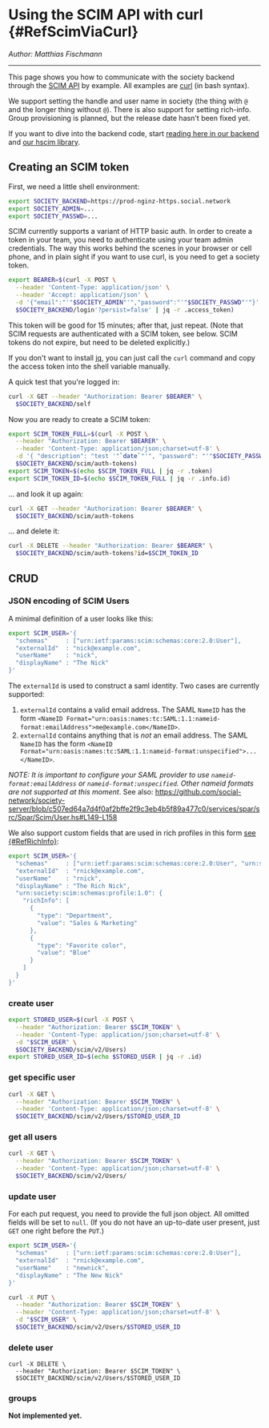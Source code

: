 # Using the SCIM API with curl {#RefScimViaCurl}

_Author: Matthias Fischmann_

---

This page shows you how to communicate with the society backend through
the [SCIM API](http://www.simplecloud.info/) by example.  All examples
are [curl](https://curl.haxx.se/) (in bash syntax).

We support setting the handle and user name in society (the thing with
`@` and the longer thing without `@`).  There is also support for
setting rich-info.  Group provisioning is planned, but the release
date hasn't been fixed yet.

If you want to dive into the backend code, start [reading here in our
backend](https://github.com/social-network/society-server/blob/develop/services/spar/src/Spar/Scim.hs)
and [our hscim library](https://github.com/social-network/hscim).


## Creating an SCIM token

First, we need a little shell environment:

```bash
export SOCIETY_BACKEND=https://prod-nginz-https.social.network
export SOCIETY_ADMIN=...
export SOCIETY_PASSWD=...
```

SCIM currently supports a variant of HTTP basic auth.  In order to
create a token in your team, you need to authenticate using your team
admin credentials.  The way this works behind the scenes in your
browser or cell phone, and in plain sight if you want to use curl, is
you need to get a society token.

```bash
export BEARER=$(curl -X POST \
  --header 'Content-Type: application/json' \
  --header 'Accept: application/json' \
  -d '{"email":"'"$SOCIETY_ADMIN"'","password":"'"$SOCIETY_PASSWD"'"}' \
  $SOCIETY_BACKEND/login'?persist=false' | jq -r .access_token)
```

This token will be good for 15 minutes; after that, just repeat.
(Note that SCIM requests are authenticated with a SCIM token, see
below.  SCIM tokens do not expire, but need to be deleted explicitly.)

If you don't want to install [jq](https://stedolan.github.io/jq/), you
can just call the `curl` command and copy the access token into the
shell variable manually.

A quick test that you're logged in:

```bash
curl -X GET --header "Authorization: Bearer $BEARER" \
  $SOCIETY_BACKEND/self
```

Now you are ready to create a SCIM token:

```bash
export SCIM_TOKEN_FULL=$(curl -X POST \
  --header "Authorization: Bearer $BEARER" \
  --header 'Content-Type: application/json;charset=utf-8' \
  -d '{ "description": "test '"`date`"'", "password": "'"$SOCIETY_PASSWD"'" }' \
  $SOCIETY_BACKEND/scim/auth-tokens)
export SCIM_TOKEN=$(echo $SCIM_TOKEN_FULL | jq -r .token)
export SCIM_TOKEN_ID=$(echo $SCIM_TOKEN_FULL | jq -r .info.id)
```

...  and look it up again:

```bash
curl -X GET --header "Authorization: Bearer $BEARER" \
  $SOCIETY_BACKEND/scim/auth-tokens
```

...  and delete it:

```bash
curl -X DELETE --header "Authorization: Bearer $BEARER" \
  $SOCIETY_BACKEND/scim/auth-tokens?id=$SCIM_TOKEN_ID
```

## CRUD

### JSON encoding of SCIM Users

A minimal definition of a user looks like this:

```bash
export SCIM_USER='{
  "schemas"     : ["urn:ietf:params:scim:schemas:core:2.0:User"],
  "externalId"  : "nick@example.com",
  "userName"    : "nick",
  "displayName" : "The Nick"
}'
```

The `externalId` is used to construct a saml identity.  Two cases are
currently supported:

1. `externalId` contains a valid email address.  The SAML `NameID` has
the form `<NameID
Format="urn:oasis:names:tc:SAML:1.1:nameid-format:emailAddress">me@example.com</NameID>`.
2. `externalId` contains anything that is *not* an email address.  The
SAML `NameID` has the form `<NameID
Format="urn:oasis:names:tc:SAML:1.1:nameid-format:unspecified">...</NameID>`.

*NOTE: It is important to configure your SAML provider to use
`nameid-format:emailAddress` or `nameid-format:unspecified`.  Other
nameid formats are not supported at this moment*.
See also: https://github.com/social-network/society-server/blob/c507ed64a7d4f0af2bffe2f9c3eb4b5f89a477c0/services/spar/src/Spar/Scim/User.hs#L149-L158

We also support custom fields that are used in rich profiles in this
form [see {#RefRichInfo}](../user/rich-info.md):

```bash
export SCIM_USER='{
  "schemas"     : ["urn:ietf:params:scim:schemas:core:2.0:User", "urn:society:scim:schemas:profile:1.0"],
  "externalId"  : "rnick@example.com",
  "userName"    : "rnick",
  "displayName" : "The Rich Nick",
  "urn:society:scim:schemas:profile:1.0": {
    "richInfo": [
      {
        "type": "Department",
        "value": "Sales & Marketing"
      },
      {
        "type": "Favorite color",
        "value": "Blue"
      }
    ]
  }
}'
```

### create user

```bash
export STORED_USER=$(curl -X POST \
  --header "Authorization: Bearer $SCIM_TOKEN" \
  --header 'Content-Type: application/json;charset=utf-8' \
  -d "$SCIM_USER" \
  $SOCIETY_BACKEND/scim/v2/Users)
export STORED_USER_ID=$(echo $STORED_USER | jq -r .id)
```

### get specific user

```bash
curl -X GET \
  --header "Authorization: Bearer $SCIM_TOKEN" \
  --header 'Content-Type: application/json;charset=utf-8' \
  $SOCIETY_BACKEND/scim/v2/Users/$STORED_USER_ID
```

### get all users

```bash
curl -X GET \
  --header "Authorization: Bearer $SCIM_TOKEN" \
  --header 'Content-Type: application/json;charset=utf-8' \
  $SOCIETY_BACKEND/scim/v2/Users/
```

### update user

For each put request, you need to provide the full json object.  All
omitted fields will be set to `null`.  (If you do not have an
up-to-date user present, just `GET` one right before the `PUT`.)

```bash
export SCIM_USER='{
  "schemas"     : ["urn:ietf:params:scim:schemas:core:2.0:User"],
  "externalId"  : "rnick@example.com",
  "userName"    : "newnick",
  "displayName" : "The New Nick"
}'

curl -X PUT \
  --header "Authorization: Bearer $SCIM_TOKEN" \
  --header 'Content-Type: application/json;charset=utf-8' \
  -d "$SCIM_USER" \
  $SOCIETY_BACKEND/scim/v2/Users/$STORED_USER_ID
```

### delete user

```
curl -X DELETE \
  --header "Authorization: Bearer $SCIM_TOKEN" \
  $SOCIETY_BACKEND/scim/v2/Users/$STORED_USER_ID
```

### groups

**Not implemented yet.**
